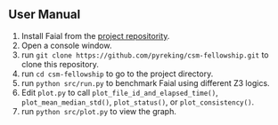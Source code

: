 ## User Manual

1. Install Faial from the [project repositority](https://gitlab.com/umb-svl/faial).
2. Open a console window.
3. run ``git clone https://github.com/pyreking/csm-fellowship.git`` to clone this repository.
4. run ``cd csm-fellowship`` to go to the project directory.
5. run ``python src/run.py`` to benchmark Faial using different Z3 logics.
6. Edit ``plot.py`` to call ``plot_file_id_and_elapsed_time()``, ``plot_mean_median_std()``, ``plot_status()``, or ``plot_consistency()``.
7. run ``python src/plot.py`` to view the graph.
